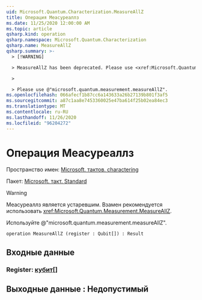 ```yaml
---
uid: Microsoft.Quantum.Characterization.MeasureAllZ
title: Операция Меасуреаллз
ms.date: 11/25/2020 12:00:00 AM
ms.topic: article
qsharp.kind: operation
qsharp.namespace: Microsoft.Quantum.Characterization
qsharp.name: MeasureAllZ
qsharp.summary: >-
  > [!WARNING]

  > MeasureAllZ has been deprecated. Please use <xref:Microsoft.Quantum.Measurement.MeasureAllZ> instead.

  >

  > Please use @"microsoft.quantum.measurement.measureAllZ".
ms.openlocfilehash: 066afecf1b87cc6a143633a26b27139b801f3af5
ms.sourcegitcommit: a87c1aa8e7453360025e47ba614f25b02ea84ec3
ms.translationtype: MT
ms.contentlocale: ru-RU
ms.lasthandoff: 11/26/2020
ms.locfileid: "96204272"
---
```

# <a name="measureallz-operation"></a>Операция Меасуреаллз

Пространство имен: [Microsoft. тактов. charactering](xref:Microsoft.Quantum.Characterization)

Пакет: [Microsoft. такт. Standard](https://nuget.org/packages/Microsoft.Quantum.Standard)


> [!WARNING]
> Меасуреаллз является устаревшим. Взамен рекомендуется использовать <xref:Microsoft.Quantum.Measurement.MeasureAllZ>.
>
> Используйте @"microsoft.quantum.measurement.measureAllZ".



```qsharp
operation MeasureAllZ (register : Qubit[]) : Result
```


## <a name="input"></a>Входные данные

### <a name="register--qubit"></a>Register: [кубит](xref:microsoft.quantum.lang-ref.qubit)[]





## <a name="output--__invalidresult__"></a>Выходные данные __: <Result> Недопустимый__

